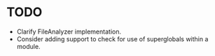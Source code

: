 # TODO

- Clarify FileAnalyzer implementation.
- Consider adding support to check for use of superglobals within a module.